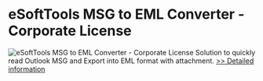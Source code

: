 # eSoftTools MSG to EML Converter - Corporate License
![eSoftTools MSG to EML Converter - Corporate License](https://mycommerce.akamaized.net/api/pimages/P300877911/BIG/300877911.GIF)
Solution to quickly read Outlook MSG and Export into EML format with attachment.
[>> Detailed information](https://secure.shareit.com/shareit/product.html?productid=300877911&affiliateid=200057808)